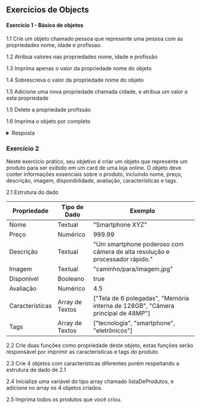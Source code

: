 ## Exercícios de Objects

#### Exercício 1 - Básico de objetos
1.1 Crie um objeto chamado pessoa que represente uma pessoa com as propriedades nome, idade e profissao.

1.2 Atribua valores nas propriedades nome, idade e profissão 

1.3 Imprima apenas o valor da propriedade nome do objeto

1.4 Sobrescreva o valor da propriedade nome do objeto

1.5 Adicione uma nova propriedade chamada cidade, e atribua um valor a esta propriedade

1.5 Delete a propriedade profissão

1.6 Imprima o objeto por completo

<details>
<summary>Resposta</summary>

```javascript
let pessoa = {
  nome: "Gustavo",
  idade: 29,
  profissao: "Dev"
}

console.log(pessoa.nome);

pessoa.nome = "Josimar"

pessoa.cidade = "Recife"

delete pessoa.profissao;

console.log(pessoa);

```
</details>

### Exercício 2

Neste exercício prático, seu objetivo é criar um objeto que represente um produto para ser exibido em um card de uma loja online. 
O objeto deve conter informações essenciais sobre o produto, incluindo nome, preço, descrição, imagem, disponibilidade, avaliação, características e tags.

2.1 Estrutura do dado

| Propriedade    | Tipo de Dado | Exemplo                                                                        |
|----------------|--------------|--------------------------------------------------------------------------------|
| Nome           | Textual       | "Smartphone XYZ"                                                              |
| Preço          | Numérico       | 999.99                                                                         |
| Descrição      | Textual       | "Um smartphone poderoso com câmera de alta resolução e processador rápido."  |
| Imagem         | Textual       | "caminho/para/imagem.jpg"                                                     |
| Disponível     | Booleano      | true                                                                           |
| Avaliação      | Numérico       | 4.5                                                                            |
| Características| Array de Textos       | ["Tela de 6 polegadas", "Memória interna de 128GB", "Câmera principal de 48MP"] |
| Tags           | Array de Textos       | ["tecnologia", "smartphone", "eletrônicos"]                                    |

2.2 Crie duas funções como propriedade deste objeto, estas funções serão responsável por imprimir as características e tags do produto

2.3 Crie 4 objetos com características diferentes porém respeitando a estrutura de dado de 2.1

2.4 Inicialize uma variável do tipo array chamado listaDeProdutos, e adicione no array os 4 objetos criados.

2.5 Imprima todos os produtos que você criou.



